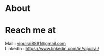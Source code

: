 # About

# Reach me at
Mail : vipulrai8891@gmail.com   
LinkedIn : https://www.linkedin.com/in/vipulrai/
